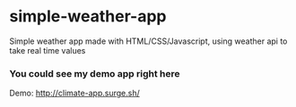 # simple-weather-app
Simple weather app made with HTML/CSS/Javascript, using weather api to take real time values

### You could see my demo app right here
Demo: http://climate-app.surge.sh/
